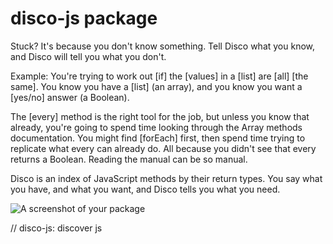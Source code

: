 # disco-js package

Stuck? It's because you don't know something. Tell Disco what you know, and Disco will tell you what you don't.

Example: You're trying to work out [if] the [values] in a [list] are [all] [the same]. You know you have a [list] (an array), and you know you want a [yes/no] answer (a Boolean).

The [every] method is the right tool for the job, but unless you know that already, you're going to spend time looking through the Array methods documentation. You might find [forEach] first, then spend time trying to replicate what every can already do. All because you didn't see that every returns a Boolean. Reading the manual can be so manual.

Disco is an index of JavaScript methods by their return types. You say what you have, and what you want, and Disco tells you what you need.

![A screenshot of your package](https://f.cloud.github.com/assets/69169/2290250/c35d867a-a017-11e3-86be-cd7c5bf3ff9b.gif)

// disco-js: discover js
